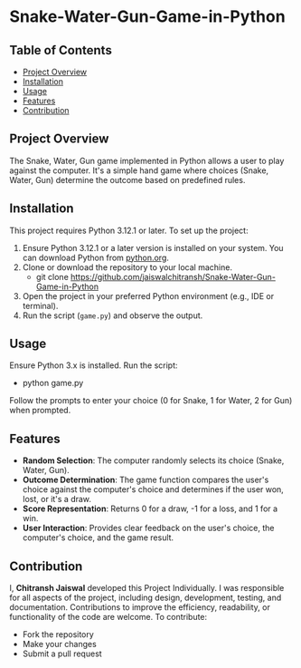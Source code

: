 # Snake-Water-Gun-Game-in-Python

## Table of Contents
- [Project Overview](#project-overview)
- [Installation](#installation)
- [Usage](#usage)
- [Features](#features)
- [Contribution](#contribution)


## Project Overview
The Snake, Water, Gun game implemented in Python allows a user to play against the computer. It's a simple hand game where choices (Snake, Water, Gun) determine the outcome based on predefined rules.


## Installation
This project requires Python 3.12.1 or later.
To set up the project:
1. Ensure Python 3.12.1 or a later version is installed on your system. You can download Python from [python.org](https://www.python.org/downloads/).
2. Clone or download the repository to your local machine.
   - git clone <https://github.com/jaiswalchitransh/Snake-Water-Gun-Game-in-Python>
4. Open the project in your preferred Python environment (e.g., IDE or terminal).
5. Run the script (`game.py`) and observe the output.


## Usage
Ensure Python 3.x is installed. Run the script:

- python game.py
  
Follow the prompts to enter your choice (0 for Snake, 1 for Water, 2 for Gun) when prompted.


## Features
- **Random Selection**: The computer randomly selects its choice (Snake, Water, Gun).
- **Outcome Determination**: The game function compares the user's choice against the computer's choice and determines if the user won, lost, or it's a draw.
- **Score Representation**: Returns 0 for a draw, -1 for a loss, and 1 for a win.
- **User Interaction**: Provides clear feedback on the user's choice, the computer's choice, and the game result.


## Contribution
I, **Chitransh Jaiswal** developed this Project Individually. I was responsible for all aspects of the project, including design, development, testing, and documentation.
Contributions to improve the efficiency, readability, or functionality of the code are welcome. To contribute:
- Fork the repository
- Make your changes
- Submit a pull request
